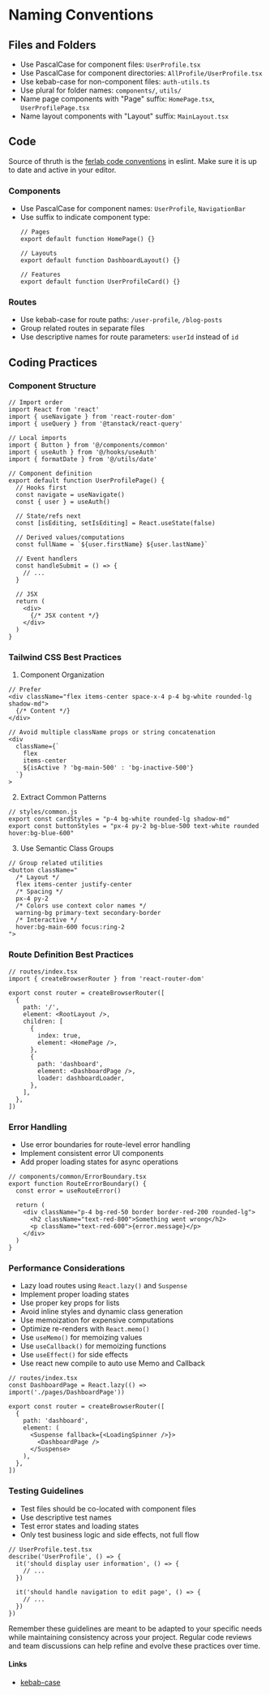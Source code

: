 # Naming Conventions

## Files and Folders
- Use PascalCase for component files: `UserProfile.tsx`
- Use PascalCase for component directories: `AllProfile/UserProfile.tsx`
- Use kebab-case for non-component files: `auth-utils.ts`
- Use plural for folder names: `components/`, `utils/`
- Name page components with "Page" suffix: `HomePage.tsx`, `UserProfilePage.tsx`
- Name layout components with "Layout" suffix: `MainLayout.tsx`

## Code

Source of thruth is the [ferlab code conventions](https://github.com/Ferlab-Ste-Justine/ferlab-ui/tree/master/packages/eslint-config) in eslint. Make sure it is up to date and active in your editor.

### Components
- Use PascalCase for component names: `UserProfile`, `NavigationBar`
- Use suffix to indicate component type:
  ```tsx
  // Pages
  export default function HomePage() {}

  // Layouts
  export default function DashboardLayout() {}

  // Features
  export default function UserProfileCard() {}
  ```

### Routes
- Use kebab-case for route paths: `/user-profile`, `/blog-posts`
- Group related routes in separate files
- Use descriptive names for route parameters: `userId` instead of `id`

## Coding Practices

### Component Structure
```tsx
// Import order
import React from 'react'
import { useNavigate } from 'react-router-dom'
import { useQuery } from '@tanstack/react-query'

// Local imports
import { Button } from '@/components/common'
import { useAuth } from '@/hooks/useAuth'
import { formatDate } from '@/utils/date'

// Component definition
export default function UserProfilePage() {
  // Hooks first
  const navigate = useNavigate()
  const { user } = useAuth()

  // State/refs next
  const [isEditing, setIsEditing] = React.useState(false)

  // Derived values/computations
  const fullName = `${user.firstName} ${user.lastName}`

  // Event handlers
  const handleSubmit = () => {
    // ...
  }

  // JSX
  return (
    <div>
      {/* JSX content */}
    </div>
  )
}
```

### Tailwind CSS Best Practices

1. Component Organization
```tsx
// Prefer
<div className="flex items-center space-x-4 p-4 bg-white rounded-lg shadow-md">
  {/* Content */}
</div>

// Avoid multiple className props or string concatenation
<div
  className={`
    flex
    items-center
    ${isActive ? 'bg-main-500' : 'bg-inactive-500'}
  `}
>
```

2. Extract Common Patterns
```tsx
// styles/common.js
export const cardStyles = "p-4 bg-white rounded-lg shadow-md"
export const buttonStyles = "px-4 py-2 bg-blue-500 text-white rounded hover:bg-blue-600"
```

3. Use Semantic Class Groups
```tsx
// Group related utilities
<button className="
  /* Layout */
  flex items-center justify-center
  /* Spacing */
  px-4 py-2
  /* Colors use context color names */
  warning-bg primary-text secondary-border
  /* Interactive */
  hover:bg-main-600 focus:ring-2
">
```

### Route Definition Best Practices

```tsx
// routes/index.tsx
import { createBrowserRouter } from 'react-router-dom'

export const router = createBrowserRouter([
  {
    path: '/',
    element: <RootLayout />,
    children: [
      {
        index: true,
        element: <HomePage />,
      },
      {
        path: 'dashboard',
        element: <DashboardPage />,
        loader: dashboardLoader,
      },
    ],
  },
])
```

### Error Handling
- Use error boundaries for route-level error handling
- Implement consistent error UI components
- Add proper loading states for async operations

```tsx
// components/common/ErrorBoundary.tsx
export function RouteErrorBoundary() {
  const error = useRouteError()

  return (
    <div className="p-4 bg-red-50 border border-red-200 rounded-lg">
      <h2 className="text-red-800">Something went wrong</h2>
      <p className="text-red-600">{error.message}</p>
    </div>
  )
}
```

### Performance Considerations
- Lazy load routes using `React.lazy()` and `Suspense`
- Implement proper loading states
- Use proper key props for lists
- Avoid inline styles and dynamic class generation
- Use memoization for expensive computations
- Optimize re-renders with `React.memo()`
- Use `useMemo()` for memoizing values
- Use `useCallback()` for memoizing functions
- Use `useEffect()` for side effects
- Use react new compile to auto use Memo and Callback

```tsx
// routes/index.tsx
const DashboardPage = React.lazy(() => import('./pages/DashboardPage'))

export const router = createBrowserRouter([
  {
    path: 'dashboard',
    element: (
      <Suspense fallback={<LoadingSpinner />}>
        <DashboardPage />
      </Suspense>
    ),
  },
])
```

### Testing Guidelines

- Test files should be co-located with component files
- Use descriptive test names
- Test error states and loading states
- Only test business logic and side effects, not full flow

```tsx
// UserProfile.test.tsx
describe('UserProfile', () => {
  it('should display user information', () => {
    // ...
  })

  it('should handle navigation to edit page', () => {
    // ...
  })
})
```

Remember these guidelines are meant to be adapted to your specific needs while maintaining consistency across your project. Regular code reviews and team discussions can help refine and evolve these practices over time.


#### Links

- [kebab-case](https://developer.mozilla.org/en-US/docs/Glossary/Kebab_case)
